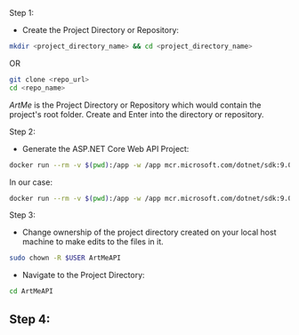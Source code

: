 Step 1:
- Create the Project Directory or Repository:

```bash
mkdir <project_directory_name> && cd <project_directory_name>
```

OR

```bash
git clone <repo_url>
cd <repo_name>
```

*ArtMe* is the Project Directory or Repository which would contain the project's
root folder. Create and Enter into the directory or repository.

Step 2:
- Generate the ASP.NET Core Web API Project:

```bash
docker run --rm -v $(pwd):/app -w /app mcr.microsoft.com/dotnet/sdk:9.0 dotnet new webapi -o <name_of_project>
```
In our case:
```bash
docker run --rm -v $(pwd):/app -w /app mcr.microsoft.com/dotnet/sdk:9.0 dotnet new webapi -o ArtMeAPI
```

Step 3:
- Change ownership of the project directory created on your local host machine to make edits to the files in it.
```bash
sudo chown -R $USER ArtMeAPI
```

- Navigate to the Project Directory:

```bash
cd ArtMeAPI
```

Step 4:
- 

